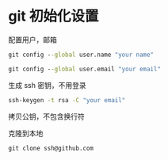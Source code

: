 # git 初始化设置

配置用户，邮箱

```cmd
git config --global user.name "your name"

git config --global user.email "your email"
```

生成 ssh 密钥，不用登录

```cmd
ssh-keygen -t rsa -C "your email"
```

拷贝公钥，不包含换行符

克隆到本地

```cmd
git clone ssh@github.com
```
